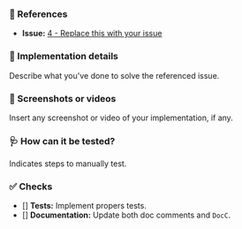 ### 📎 References

- **Issue:** [4 - Replace this with your issue](https://github.com/ricocrescenzio95/SUITextField/issues/2)

### 🔬 Implementation details

Describe what you've done to solve the referenced issue.

### :art: Screenshots or videos

Insert any screenshot or video of your implementation, if any.

### 🩺 How can it be tested?

Indicates steps to manually test.

### ✅ Checks

<!-- Feel free to delete next lines if PR doesn't involve them -->

- [] **Tests:** Implement propers tests.
- [] **Documentation:** Update both doc comments and `DocC`.
